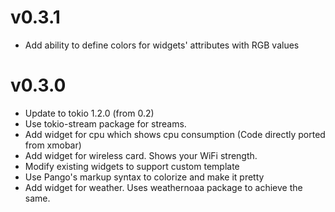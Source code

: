 # v0.3.1

 * Add ability to define colors for widgets' attributes with RGB values

# v0.3.0

* Update to tokio 1.2.0 (from 0.2)
* Use tokio-stream package for streams.
* Add widget for cpu which shows cpu consumption (Code directly ported from xmobar)
* Add widget for wireless card. Shows your WiFi strength.
* Modify existing widgets to support custom template
* Use Pango's markup syntax to colorize and make it pretty
* Add widget for weather. Uses weathernoaa package to achieve the same.
